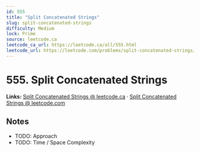 ```yaml
--- 
id: 555
title: "Split Concatenated Strings"
slug: split-concatenated-strings
difficulty: Medium
lock: Prime
source: leetcode.ca
leetcode_ca_url: https://leetcode.ca/all/555.html
leetcode_url: https://leetcode.com/problems/split-concatenated-strings/
---
```


# 555. Split Concatenated Strings

**Links:** [Split Concatenated Strings @ leetcode.ca](https://leetcode.ca/all/555.html) · [Split Concatenated Strings @ leetcode.com](https://leetcode.com/problems/split-concatenated-strings/)

## Notes
- TODO: Approach
- TODO: Time / Space Complexity
